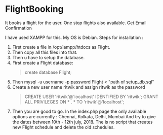 # FlightBooking
It books a flight for the user. One stop flights also available. Get Email Confirmation

I have used XAMPP for this. My OS is Debian. 
Steps for installation :
1. First create a file in /opt/lampp/htdocs as Flight.
2. Then copy all this files into that.
3. Then u have to setup the database.
4. First create a Flight database:
    > create database Flight;
5. Then mysql -u username -p password Flight < "path of setup_db.sql"
6. Create a new user name ritwik and assign ritwik as the password
    > CREATE USER 'ritwik'@'localhost' IDENTIFIED BY 'ritwik';
    > GRANT ALL PRIVILEGES ON * . * TO 'ritwik'@'localhost';
7. Then you are good to go.
    In the index.php page the only available options are currently : Chennai, Kolkata, Delhi, Mumbai
    And try to give the dates between 10th - 12th july, 2018. The is no script that creates new Flight
    schedule and delete the old schedules.

